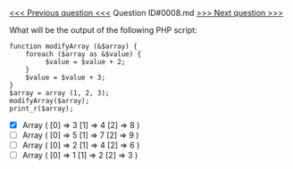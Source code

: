 [<<< Previous question <<<](0007.md)  Question ID#0008.md  [>>> Next question >>>](0009.md) 

What will be the output of the following PHP script:

```[object Object]
function modifyArray (&$array) {
    foreach ($array as &$value) {
         $value = $value + 2; 
    } 
    $value = $value + 3;
}
$array = array (1, 2, 3); 
modifyArray($array); 
print_r($array);
```

- [x] Array ( [0] => 3 [1] => 4 [2] => 8 )
- [ ] Array ( [0] => 5 [1] => 7 [2] => 9 )
- [ ] Array ( [0] => 2 [1] => 4 [2] => 6 )
- [ ] Array ( [0] => 1 [1] => 2 [2] => 3 )
